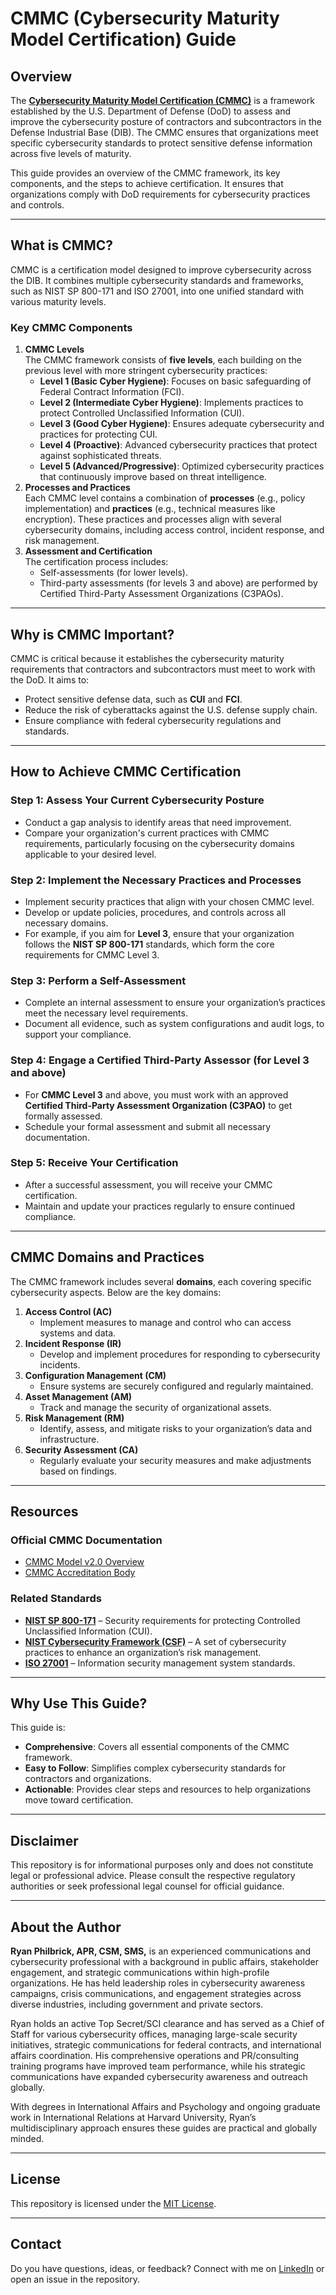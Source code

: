 # **CMMC (Cybersecurity Maturity Model Certification) Guide**

## Overview

The **[Cybersecurity Maturity Model Certification (CMMC)](https://dodcio.defense.gov/Portals/0/Documents/CMMC/ModelOverview_V2.0_FINAL2_20211202_508.pdf)** is a framework established by the U.S. Department of Defense (DoD) to assess and improve the cybersecurity posture of contractors and subcontractors in the Defense Industrial Base (DIB). The CMMC ensures that organizations meet specific cybersecurity standards to protect sensitive defense information across five levels of maturity.

This guide provides an overview of the CMMC framework, its key components, and the steps to achieve certification. It ensures that organizations comply with DoD requirements for cybersecurity practices and controls.

---

## What is CMMC?

CMMC is a certification model designed to improve cybersecurity across the DIB. It combines multiple cybersecurity standards and frameworks, such as NIST SP 800-171 and ISO 27001, into one unified standard with various maturity levels.

### Key CMMC Components

1. **CMMC Levels**  
   The CMMC framework consists of **five levels**, each building on the previous level with more stringent cybersecurity practices:  
   * **Level 1 (Basic Cyber Hygiene)**: Focuses on basic safeguarding of Federal Contract Information (FCI).  
   * **Level 2 (Intermediate Cyber Hygiene)**: Implements practices to protect Controlled Unclassified Information (CUI).  
   * **Level 3 (Good Cyber Hygiene)**: Ensures adequate cybersecurity and practices for protecting CUI.  
   * **Level 4 (Proactive)**: Advanced cybersecurity practices that protect against sophisticated threats.  
   * **Level 5 (Advanced/Progressive)**: Optimized cybersecurity practices that continuously improve based on threat intelligence.  
2. **Processes and Practices**  
   Each CMMC level contains a combination of **processes** (e.g., policy implementation) and **practices** (e.g., technical measures like encryption). These practices and processes align with several cybersecurity domains, including access control, incident response, and risk management.  
3. **Assessment and Certification**  
   The certification process includes:  
   * Self-assessments (for lower levels).  
   * Third-party assessments (for levels 3 and above) are performed by Certified Third-Party Assessment Organizations (C3PAOs).

---

## Why is CMMC Important?

CMMC is critical because it establishes the cybersecurity maturity requirements that contractors and subcontractors must meet to work with the DoD. It aims to:

* Protect sensitive defense data, such as **CUI** and **FCI**.  
* Reduce the risk of cyberattacks against the U.S. defense supply chain.  
* Ensure compliance with federal cybersecurity regulations and standards.

---

## How to Achieve CMMC Certification

### Step 1: Assess Your Current Cybersecurity Posture

* Conduct a gap analysis to identify areas that need improvement.  
* Compare your organization's current practices with CMMC requirements, particularly focusing on the cybersecurity domains applicable to your desired level.

### Step 2: Implement the Necessary Practices and Processes

* Implement security practices that align with your chosen CMMC level.  
* Develop or update policies, procedures, and controls across all necessary domains.  
* For example, if you aim for **Level 3**, ensure that your organization follows the **NIST SP 800-171** standards, which form the core requirements for CMMC Level 3\.

### Step 3: Perform a Self-Assessment

* Complete an internal assessment to ensure your organization’s practices meet the necessary level requirements.  
* Document all evidence, such as system configurations and audit logs, to support your compliance.

### Step 4: Engage a Certified Third-Party Assessor (for Level 3 and above)

* For **CMMC Level 3** and above, you must work with an approved **Certified Third-Party Assessment Organization (C3PAO)** to get formally assessed.  
* Schedule your formal assessment and submit all necessary documentation.

### Step 5: Receive Your Certification

* After a successful assessment, you will receive your CMMC certification.  
* Maintain and update your practices regularly to ensure continued compliance.

---

## CMMC Domains and Practices

The CMMC framework includes several **domains**, each covering specific cybersecurity aspects. Below are the key domains:

1. **Access Control (AC)**  
   * Implement measures to manage and control who can access systems and data.  
2. **Incident Response (IR)**  
   * Develop and implement procedures for responding to cybersecurity incidents.  
3. **Configuration Management (CM)**  
   * Ensure systems are securely configured and regularly maintained.  
4. **Asset Management (AM)**  
   * Track and manage the security of organizational assets.  
5. **Risk Management (RM)**  
   * Identify, assess, and mitigate risks to your organization’s data and infrastructure.  
6. **Security Assessment (CA)**  
   * Regularly evaluate your security measures and make adjustments based on findings.

---

## Resources

### Official CMMC Documentation

* [CMMC Model v2.0 Overview](https://dodcio.defense.gov/Portals/0/Documents/CMMC/ModelOverview_V2.0_FINAL2_20211202_508.pdf)  
* [CMMC Accreditation Body](https://www.cmmcab.org/)

### Related Standards

* **[NIST SP 800-171](https://csrc.nist.gov/pubs/sp/800/171/r3/final)** – Security requirements for protecting Controlled Unclassified Information (CUI).  
* **[NIST Cybersecurity Framework (CSF)](https://www.nist.gov/cyberframework)** – A set of cybersecurity practices to enhance an organization’s risk management.  
* **[ISO 27001](https://www.iso.org/standard/27001)** – Information security management system standards.

---

## Why Use This Guide?

This guide is:

* **Comprehensive**: Covers all essential components of the CMMC framework.  
* **Easy to Follow**: Simplifies complex cybersecurity standards for contractors and organizations.  
* **Actionable**: Provides clear steps and resources to help organizations move toward certification.

---

## Disclaimer

This repository is for informational purposes only and does not constitute legal or professional advice. Please consult the respective regulatory authorities or seek professional legal counsel for official guidance.

---

## About the Author

**Ryan Philbrick, APR, CSM, SMS,** is an experienced communications and cybersecurity professional with a background in public affairs, stakeholder engagement, and strategic communications within high-profile organizations. He has held leadership roles in cybersecurity awareness campaigns, crisis communications, and engagement strategies across diverse industries, including government and private sectors.

Ryan holds an active Top Secret/SCI clearance and has served as a Chief of Staff for various cybersecurity offices, managing large-scale security initiatives, strategic communications for federal contracts, and international affairs coordination. His comprehensive operations and PR/consulting training programs have improved team performance, while his strategic communications have expanded cybersecurity awareness and outreach globally.

With degrees in International Affairs and Psychology and ongoing graduate work in International Relations at Harvard University, Ryan’s multidisciplinary approach ensures these guides are practical and globally minded.

---

## License

This repository is licensed under the [MIT License](https://github.com/philbrcr/cybersecurity-regulatory-guides?tab=MIT-1-ov-file).

---

## Contact

Do you have questions, ideas, or feedback? Connect with me on [LinkedIn](https://www.linkedin.com/in/christopherryanphilbrick) or open an issue in the repository.
